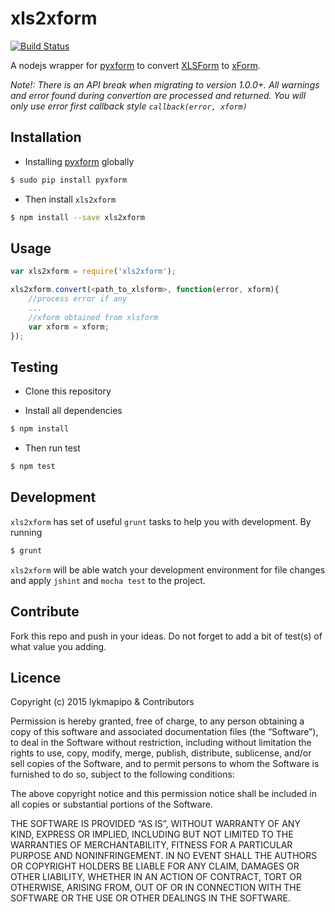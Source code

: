 xls2xform
===========

[![Build Status](https://travis-ci.org/lykmapipo/xls2xform.svg?branch=master)](https://travis-ci.org/lykmapipo/xls2xform)

A nodejs wrapper for [pyxform](https://github.com/SEL-Columbia/pyxform) to convert [XLSForm](http://xlsform.org/) to [xForm](http://opendatakit.github.io/odk-xform-spec/).

*Note!: There is an API break when migrating to version 1.0.0+. All warnings and error found during convertion are processed and returned. You will only use error first callback style `callback(error, xform)`*

## Installation
- Installing [pyxform](https://github.com/SEL-Columbia/pyxform) globally
```sh
$ sudo pip install pyxform
```

- Then install `xls2xform`
```sh
$ npm install --save xls2xform
```

## Usage
```js
var xls2xform = require('xls2xform');

xls2xform.convert(<path_to_xlsform>, function(error, xform){
    //process error if any
    ...
    //xform obtained from xlsform
    var xform = xform;    
});
```

## Testing

* Clone this repository

* Install all dependencies
```sh
$ npm install
```

* Then run test
```sh
$ npm test
```

## Development
`xls2xform` has set of useful `grunt` tasks to help you with development. By running

```sh
$ grunt
```

`xls2xform` will be able watch your development environment for file changes and apply `jshint` and `mocha test` to the project.

## Contribute
Fork this repo and push in your ideas. Do not forget to add a bit of test(s) of what value you adding.

## Licence

Copyright (c) 2015 lykmapipo & Contributors

Permission is hereby granted, free of charge, to any person obtaining a copy of this software and associated documentation files (the “Software”), to deal in the Software without restriction, including without limitation the rights to use, copy, modify, merge, publish, distribute, sublicense, and/or sell copies of the Software, and to permit persons to whom the Software is furnished to do so, subject to the following conditions:

The above copyright notice and this permission notice shall be included in all copies or substantial portions of the Software.

THE SOFTWARE IS PROVIDED “AS IS”, WITHOUT WARRANTY OF ANY KIND, EXPRESS OR IMPLIED, INCLUDING BUT NOT LIMITED TO THE WARRANTIES OF MERCHANTABILITY, FITNESS FOR A PARTICULAR PURPOSE AND NONINFRINGEMENT. IN NO EVENT SHALL THE AUTHORS OR COPYRIGHT HOLDERS BE LIABLE FOR ANY CLAIM, DAMAGES OR OTHER LIABILITY, WHETHER IN AN ACTION OF CONTRACT, TORT OR OTHERWISE, ARISING FROM, OUT OF OR IN CONNECTION WITH THE SOFTWARE OR THE USE OR OTHER DEALINGS IN THE SOFTWARE.
